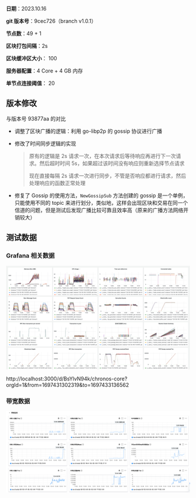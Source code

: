 **日期**：2023.10.16

**git 版本号**：9cec726（branch v1.0.1）

**节点数**：49 + 1

**区块打包间隔**：2s

**区块缓冲区大小**： 100

**服务器配置**：4 Core + 4 GB 内存

**单节点连接阈值**： 20

## 版本修改

与版本号 93877aa 的对比

* 调整了区块广播的逻辑：利用 go-libp2p 的 gossip 协议进行广播

* 修改了时间同步逻辑的实现

    > 原有的逻辑是 2s 请求一次，在本次请求后等待响应再进行下一次请求。然后超时时间 5s，如果超过该时间没有响应则重新选择节点请求
    >
    > 现在直接每隔 2s 请求一次进行同步，不管是否响应都进行请求，然后处理响应的函数正常处理

* 修复了 Gossip 的使用方法，`NewGossipSub` 方法创建的 gossip 是一个单例，只能使用不同的 topic 来进行划分，类似地，这样会出现区块和交易在同一个信道的问题，但是测试后发现广播比较可靠且效率高（原来的广播方法网络开销较大）

## 测试数据

### Grafana 相关数据

![image-20231016131803570](./assets/image-20231016131803570.png)

http://localhost:3000/d/BsYlvN94k/chronos-core?orgId=1&from=1697431302319&to=1697433136562

### 带宽数据

![image-20231016131839253](./assets/image-20231016131839253.png)